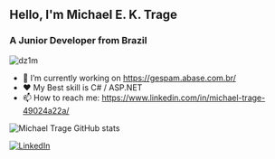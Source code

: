 ## Hello, I'm Michael E. K. Trage
### A Junior Developer from Brazil
<p align="left"> <img src="https://komarev.com/ghpvc/?username=dz1m" alt="dz1m" /> </p>

- 🔭 I’m currently working on https://gespam.abase.com.br/
- :heart: My Best skill is C# / ASP.NET
- 📫 How to reach me: https://www.linkedin.com/in/michael-trage-49024a22a/

![Michael Trage GitHub stats](https://github-readme-stats.vercel.app/api?username=yuu-bytes&count_private=true&show_icons=true&theme=tokyonight)

[![LinkedIn](https://img.shields.io/badge/richard-trage-b5b67b140?logo=linkedin&style=for-the-badge&logoColor=0077B5)](https://www.linkedin.com/in/michael-trage-49024a22a/)
